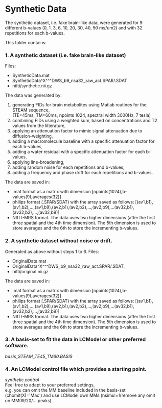 # Synthetic Data

The synthetic dataset, i.e. fake brain-like data, were generated for 9 different b-values (0, 1, 3, 6, 10, 20, 30, 40, 50 ms/um2) and with 32 repetitions for each b-values.

This folder contains:
### 1. A synthetic dataset (i.e. fake brain-like dataset)

Files:
- SyntheticData.mat
- SyntheticData^X^^^DWS_b9_nsa32_raw_act.SPAR/.SDAT
- nifti/synthetic.nii.gz  


The data was generated by:
1. generating FIDs for brain metabolites using Matlab routines for the STEAM sequence,  
(TE=45ms, TM=60ms, npoints 1024, spectral width 3000Hz, 7 tesla)
2. combining FIDs using a weighted sum, based on concentrations and T2 values from the litterature,
3. applying an attenuation factor to mimic signal attenuation due to diffusion-weighting,
4. adding a macromolecule baseline with a specific attenuation factor for each b-values,
5. adding a water residual with a specific attenuation factor for each b-values,
6. applying line-broadening,
7. adding random noise for each repetitions and b-values,
8. adding a frequency and phase drift for each repetitions and b-values.
      
The data are saved in:
- .mat format as a matrix with dimension [npoints(1024),b-values(9),averages(32)]
- philips format (.SPAR/SDAT) with the array saved as follows: [(av1,b1),(av1,b2),...,(av1,b9),(av2,b1),(av2,b2),...,(av2,b9),...(av32,b1),(av32,b2),...,(av32,b9)].  
- NIfTI-MRS format. The data uses two higher dimensions (after the first three spatial and the 4th time dimension). The 5th dimension is used to store averages and the 6th to store the incrementing b-values.
  
### 2. A synthetic dataset without noise or drift.
Generated as above without steps 1 to 6.
Files:
- OriginalData.mat
- OriginalData^X^^^DWS_b9_nsa32_raw_act.SPAR/.SDAT,
- nifti/original.nii.gz  

The data are saved in:
- .mat format as a matrix with dimension [npoints(1024),b-values(9),averages(32)]
- philips format (.SPAR/SDAT) with the array saved as follows: [(av1,b1),(av1,b2),...,(av1,b9),(av2,b1),(av2,b2),...,(av2,b9),...(av32,b1),(av32,b2),...,(av32,b9)].  
- NIfTI-MRS format. The data uses two higher dimensions (after the first three spatial and the 4th time dimension). The 5th dimension is used to store averages and the 6th to store the incrementing b-values.

      
### 3. A basis-set to fit the data in LCModel or other preferred software.  
   *basis_STEAM_TE45_TM60.BASIS*
      
### 4. An LCModel control file which provides a starting point.  
   *synthetic.control*  
   Feel free to adapt to your preferred settings,  
   e.g. you can omit the MM baseline included in the basis-set (chomit(X)='Mac') and use LCModel own MMs (nsimul=1/remove any omit on MM09/20/... peaks)
    

 
